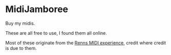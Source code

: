 ﻿# MidiJamboree
Buy my midis.

These are all free to use, I found them all online.

Most of these originate from the [Renns MIDI experience](https://johnjrenns.wordpress.com/2022/08/04/the-renns-midi-experience-update-2-august-3rd-2022/), credit where credit is due to them.
